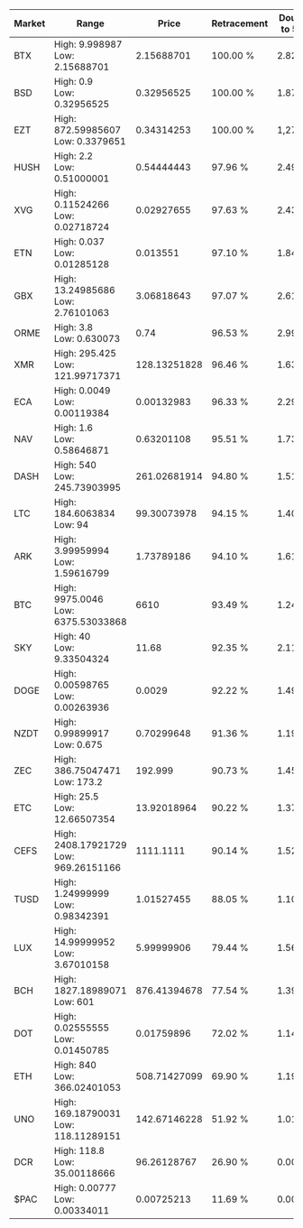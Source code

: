 | Market | Range | Price| Retracement | Doubles to 50% |
| --- | --- | --- | --- | --- |
| BTX | High: 9.998987<br />Low: 2.15688701 | 2.15688701 | 100.00 % | 2.82 |
| BSD | High: 0.9<br />Low: 0.32956525 | 0.32956525 | 100.00 % | 1.87 |
| EZT | High: 872.59985607<br />Low: 0.3379651 | 0.34314253 | 100.00 % | 1,271.98 |
| HUSH | High: 2.2<br />Low: 0.51000001 | 0.54444443 | 97.96 % | 2.49 |
| XVG | High: 0.11524266<br />Low: 0.02718724 | 0.02927655 | 97.63 % | 2.43 |
| ETN | High: 0.037<br />Low: 0.01285128 | 0.013551 | 97.10 % | 1.84 |
| GBX | High: 13.24985686<br />Low: 2.76101063 | 3.06818643 | 97.07 % | 2.61 |
| ORME | High: 3.8<br />Low: 0.630073 | 0.74 | 96.53 % | 2.99 |
| XMR | High: 295.425<br />Low: 121.99717371 | 128.13251828 | 96.46 % | 1.63 |
| ECA | High: 0.0049<br />Low: 0.00119384 | 0.00132983 | 96.33 % | 2.29 |
| NAV | High: 1.6<br />Low: 0.58646871 | 0.63201108 | 95.51 % | 1.73 |
| DASH | High: 540<br />Low: 245.73903995 | 261.02681914 | 94.80 % | 1.51 |
| LTC | High: 184.6063834<br />Low: 94 | 99.30073978 | 94.15 % | 1.40 |
| ARK | High: 3.99959994<br />Low: 1.59616799 | 1.73789186 | 94.10 % | 1.61 |
| BTC | High: 9975.0046<br />Low: 6375.53033868 | 6610 | 93.49 % | 1.24 |
| SKY | High: 40<br />Low: 9.33504324 | 11.68 | 92.35 % | 2.11 |
| DOGE | High: 0.00598765<br />Low: 0.00263936 | 0.0029 | 92.22 % | 1.49 |
| NZDT | High: 0.99899917<br />Low: 0.675 | 0.70299648 | 91.36 % | 1.19 |
| ZEC | High: 386.75047471<br />Low: 173.2 | 192.999 | 90.73 % | 1.45 |
| ETC | High: 25.5<br />Low: 12.66507354 | 13.92018964 | 90.22 % | 1.37 |
| CEFS | High: 2408.17921729<br />Low: 969.26151166 | 1111.1111 | 90.14 % | 1.52 |
| TUSD | High: 1.24999999<br />Low: 0.98342391 | 1.01527455 | 88.05 % | 1.10 |
| LUX | High: 14.99999952<br />Low: 3.67010158 | 5.99999906 | 79.44 % | 1.56 |
| BCH | High: 1827.18989071<br />Low: 601 | 876.41394678 | 77.54 % | 1.39 |
| DOT | High: 0.02555555<br />Low: 0.01450785 | 0.01759896 | 72.02 % | 1.14 |
| ETH | High: 840<br />Low: 366.02401053 | 508.71427099 | 69.90 % | 1.19 |
| UNO | High: 169.18790031<br />Low: 118.11289151 | 142.67146228 | 51.92 % | 1.01 |
| DCR | High: 118.8<br />Low: 35.00118666 | 96.26128767 | 26.90 % | 0.00 |
| $PAC | High: 0.00777<br />Low: 0.00334011 | 0.00725213 | 11.69 % | 0.00 |
